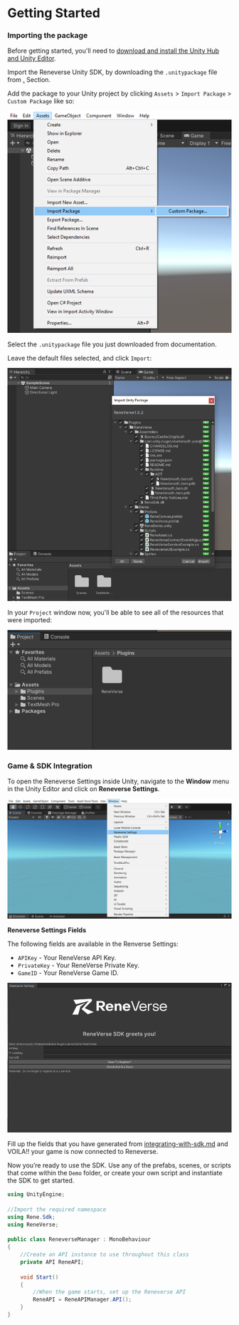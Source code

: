 # Getting Started

### Importing the package

Before getting started, you'll need to [download and install the Unity Hub and Unity Editor](https://learn.unity.com/tutorial/install-the-unity-hub-and-editor).

Import the Reneverse Unity SDK, by downloading the `.unitypackage` file from [.](./ "mention") Section.

Add the package to your Unity project by clicking `Assets` > `Import Package` > `Custom Package` like so:

![](<../../.gitbook/assets/image (13).png>)

Select the `.unitypackage` file you just downloaded from documentation.

Leave the default files selected, and click `Import`:

![](<../../.gitbook/assets/image (16).png>)

In your `Project` window now, you'll be able to see all of the resources that were imported:

![](<../../.gitbook/assets/image (23).png>)

### Game & SDK Integration

To open the Reneverse Settings inside Unity, navigate to the **Window** menu in the Unity Editor and click on **Reneverse Settings**.

<img src="../../.gitbook/assets/image (15).png" alt="" data-size="original">

**Reneverse Settings Fields**&#x20;

The following fields are available in the Renverse Settings:

* `APIKey` - Your ReneVerse API Key.
* `PrivateKey` - Your ReneVerse Private Key.
* `GameID` - Your ReneVerse Game ID.

![](<../../.gitbook/assets/image (5).png>)

Fill up the fields that you have generated from [integrating-with-sdk.md](../../getting-started/integrating-with-sdk.md "mention") and VOILA!! your game is now connected to Reneverse.

Now you’re ready to use the SDK. Use any of the prefabs, scenes, or scripts that come within the `Demo` folder, or create your own script and instantiate the SDK to get started.

```csharp
using UnityEngine;

//Import the required namespace
using Rene.Sdk;
using ReneVerse;

public class ReneverseManager : MonoBehaviour
{
    //Create an API instance to use throughout this class
    private API ReneAPI;
    
    void Start()
    {
        //When the game starts, set up the Reneverse API
        ReneAPI = ReneAPIManager.API();
    }
}
```
